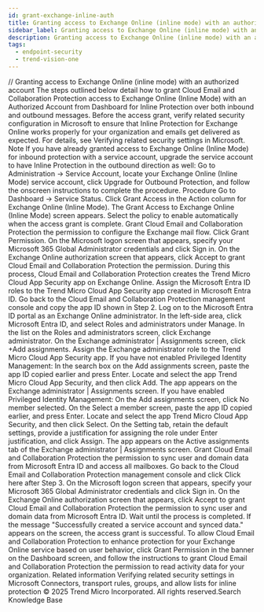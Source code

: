 ```yaml
---
id: grant-exchange-inline-auth
title: Granting access to Exchange Online (inline mode) with an authorized account
sidebar_label: Granting access to Exchange Online (inline mode) with an authorized account
description: Granting access to Exchange Online (inline mode) with an authorized account
tags:
  - endpoint-security
  - trend-vision-one
---
```


/*<![CDATA[*/ $('#title').html($('meta[name=map-description]').attr('content')); /*]]>*/ Granting access to Exchange Online (inline mode) with an authorized account The steps outlined below detail how to grant Cloud Email and Collaboration Protection access to Exchange Online (Inline Mode) with an Authorized Account from Dashboard for Inline Protection over both inbound and outbound messages. Before the access grant, verify related security configuration in Microsoft to ensure that Inline Protection for Exchange Online works properly for your organization and emails get delivered as expected. For details, see Verifying related security settings in Microsoft. Note If you have already granted access to Exchange Online (Inline Mode) for inbound protection with a service account, upgrade the service account to have Inline Protection in the outbound direction as well: Go to Administration → Service Account, locate your Exchange Online (Inline Mode) service account, click Upgrade for Outbound Protection, and follow the onscreen instructions to complete the procedure. Procedure Go to Dashboard → Service Status. Click Grant Access in the Action column for Exchange Online (Inline Mode). The Grant Access to Exchange Online (Inline Mode) screen appears. Select the policy to enable automatically when the access grant is complete. Grant Cloud Email and Collaboration Protection the permission to configure the Exchange mail flow. Click Grant Permission. On the Microsoft logon screen that appears, specify your Microsoft 365 Global Administrator credentials and click Sign in. On the Exchange Online authorization screen that appears, click Accept to grant Cloud Email and Collaboration Protection the permission. During this process, Cloud Email and Collaboration Protection creates the Trend Micro Cloud App Security app on Exchange Online. Assign the Microsoft Entra ID roles to the Trend Micro Cloud App Security app created in Microsoft Entra ID. Go back to the Cloud Email and Collaboration Protection management console and copy the app ID shown in Step 2. Log on to the Microsoft Entra ID portal as an Exchange Online administrator. In the left-side area, click Microsoft Entra ID, and select Roles and administrators under Manage. In the list on the Roles and administrators screen, click Exchange administrator. On the Exchange administrator | Assignments screen, click +Add assignments. Assign the Exchange administrator role to the Trend Micro Cloud App Security app. If you have not enabled Privileged Identity Management: In the search box on the Add assignments screen, paste the app ID copied earlier and press Enter. Locate and select the app Trend Micro Cloud App Security, and then click Add. The app appears on the Exchange administrator | Assignments screen. If you have enabled Privileged Identity Management: On the Add assignments screen, click No member selected. On the Select a member screen, paste the app ID copied earlier, and press Enter. Locate and select the app Trend Micro Cloud App Security, and then click Select. On the Setting tab, retain the default settings, provide a justification for assigning the role under Enter justification, and click Assign. The app appears on the Active assignments tab of the Exchange administrator | Assignments screen. Grant Cloud Email and Collaboration Protection the permission to sync user and domain data from Microsoft Entra ID and access all mailboxes. Go back to the Cloud Email and Collaboration Protection management console and click Click here after Step 3. On the Microsoft logon screen that appears, specify your Microsoft 365 Global Administrator credentials and click Sign in. On the Exchange Online authorization screen that appears, click Accept to grant Cloud Email and Collaboration Protection the permission to sync user and domain data from Microsoft Entra ID. Wait until the process is completed. If the message "Successfully created a service account and synced data." appears on the screen, the access grant is successful. To allow Cloud Email and Collaboration Protection to enhance protection for your Exchange Online service based on user behavior, click Grant Permission in the banner on the Dashboard screen, and follow the instructions to grant Cloud Email and Collaboration Protection the permission to read activity data for your organization. Related information Verifying related security settings in Microsoft Connectors, transport rules, groups, and allow lists for inline protection © 2025 Trend Micro Incorporated. All rights reserved.Search Knowledge Base